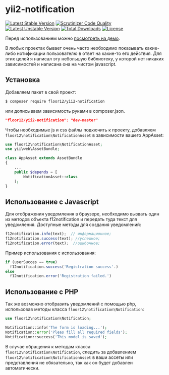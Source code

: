 # yii2-notification
[![Latest Stable Version](https://poser.pugx.org/floor12/yii2-notification/v/stable)](https://packagist.org/packages/floor12/yii2-notification)
[![Scrutinizer Code Quality](https://scrutinizer-ci.com/g/floor12/yii2-notification/badges/quality-score.png?b=master)](https://scrutinizer-ci.com/g/floor12/yii2-notification/?branch=master)
[![Latest Unstable Version](https://poser.pugx.org/floor12/yii2-notification/v/unstable)](https://packagist.org/packages/floor12/yii2-notification)
[![Total Downloads](https://poser.pugx.org/floor12/yii2-notification/downloads)](https://packagist.org/packages/floor12/yii2-notification)
[![License](https://poser.pugx.org/floor12/yii2-notification/license)](https://packagist.org/packages/floor12/yii2-notification)

Перед использованием можно [посмотреть на демо](https://floor12.net/packages/yii2-notification.html).

В любых проектах бывает очень часто необходимо показывать какие-либо нотификации пользователю в ответ на какие-то его действия.  Для этих целей я написал эту небольшую библиотеку, у которой нет никаких зависимостей и написана она на чистом javascript.  

Установка
------------
Добавляем пакет в свой проект:
```bash
$ composer require floor12/yii2-notification
```
или дописываем зависимость руками в  composer.json.
```json
"floor12/yii2-notification": "dev-master"
```

Чтобы необходимые js и css файлы подкючить к проекту, добавляем `floor12\notification\NotificationAsset` в зависимости вашего AppAsset: 
```php
use floor12\notification\NotificationAsset;
use yii\web\AssetBundle;

class AppAsset extends AssetBundle
{
    ...
    public $depends = [
        NotificationAsset::class
    ];
}
```

Использование c Javascript
-----

Для отображения уведомления в браузере, необходимо вызвать один из методов объекта f12notification и передать туда текст для уведомления. Доступные методы для создания уведомлений:


```js
f12notification.info(text);  // информационное;
f12notification.success(text); //успешное;
f12notification.error(text);  //ошибочное;
```

Пример использования с использования:
```js
if (userSucces == true)
  f12notification.success('Registration success'.)
else
  f12notification.error('Registration failed.')
```

Использование c PHP
-----

Так же возможно отобразить уведомлений с помощью  php, использовав методы класса `floor12\notification\Notification`:

```php
use floor12\notification\Notification;

Notification::info('The form is loading...');
Notification::error('Pleas fill all required fields');
Notification::success('This model is saved');
```

В случае обращения к методам класса `floor12\notification\Notification`,  следить за добавлением `floor12\notification\NotificationAsset` в ваши ассеты или представления не обязательно, так как он будет добавлен автоматически.
